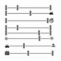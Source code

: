 🍺――🔘―――――――🍷  
🎉―――――🔘――――🛋️  
🚬―――――――――🔘🚭  
🥗――🔘―――――――🥩  
🍫―――――――🔘――🥨  
❄️―――――――🔘――☀️  
🏔️―――🔘――――――🏝️  
🏙️――――🔘―――――🐄
